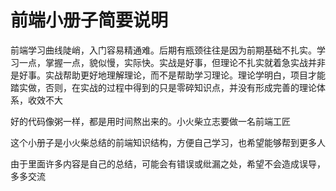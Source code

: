 # 前端小册子简要说明

前端学习曲线陡峭，入门容易精通难。后期有瓶颈往往是因为前期基础不扎实。学习一点，掌握一点，貌似慢，实际快。实战是好事，但理论不扎实就着急实战并非是好事。实战帮助更好地理解理论，而不是帮助学习理论。理论学明白，项目才能踏实做，否则，在实战的过程中得到的只是零碎知识点，并没有形成完善的理论体系，收效不大

好的代码像粥一样，都是用时间熬出来的。小火柴立志要做一名前端工匠

这个小册子是小火柴总结的前端知识结构，方便自己学习，也希望能够帮到更多人

由于里面许多内容是自己的总结，可能会有错误或纰漏之处，希望不会造成误导，多多交流
